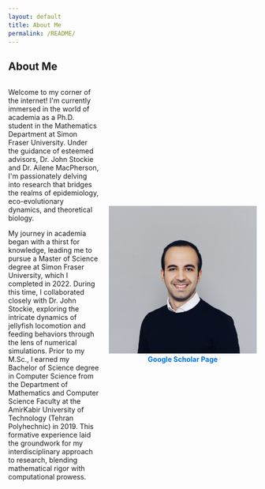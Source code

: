 ```yaml
---
layout: default
title: About Me
permalink: /README/
---
```


## About Me

<div style="display: flex; align-items: center; justify-content: space-between;">

<div style="margin-right: 20px;">
  
Welcome to my corner of the internet! I'm currently immersed in the world of academia as a Ph.D. student in the Mathematics Department at Simon Fraser University. Under the guidance of esteemed advisors, Dr. John Stockie and Dr. Ailene MacPherson, I'm passionately delving into research that bridges the realms of epidemiology, eco-evolutionary dynamics, and theoretical biology.<br>

My journey in academia began with a thirst for knowledge, leading me to pursue a Master of Science degree at Simon Fraser University, which I completed in 2022. During this time, I collaborated closely with Dr. John Stockie, exploring the intricate dynamics of jellyfish locomotion and feeding behaviors through the lens of numerical simulations. Prior to my M.Sc., I earned my Bachelor of Science degree in Computer Science from the Department of Mathematics and Computer Science Faculty at the AmirKabir University of Technology (Tehran Polyhechnic) in 2019. This formative experience laid the groundwork for my interdisciplinary approach to research, blending mathematical rigor with computational prowess.

</div>

<div style="text-align: center;">
<img src="about.jpg" alt="Mahdi Salehzadeh" style="max-width: 300px;">
<a href="https://scholar.google.com/citations?user=wQ4KU-YAAAAJ&hl=en" target="_blank" style="text-decoration: none; font-weight: bold; color: #0073e6;">Google Scholar Page</a>
</div>

</div>
